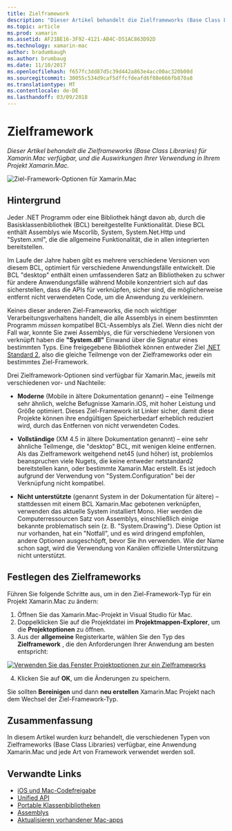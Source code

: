 ```yaml
---
title: Zielframework
description: "Dieser Artikel behandelt die Zielframeworks (Base Class Libraries) für Xamarin.Mac verfügbar, und die Auswirkungen Ihrer Verwendung in Ihrem Projekt Xamarin.Mac."
ms.topic: article
ms.prod: xamarin
ms.assetid: AF21BE16-3F92-4121-AB4C-D51AC863D92D
ms.technology: xamarin-mac
author: bradumbaugh
ms.author: brumbaug
ms.date: 11/10/2017
ms.openlocfilehash: f657fc3dd87d5c39d442a863e4acc00ac320b00d
ms.sourcegitcommit: 30055c534d9caf5dffcfdeafd6f08e666fb870a8
ms.translationtype: MT
ms.contentlocale: de-DE
ms.lasthandoff: 03/09/2018
---
```

# <a name="target-framework"></a>Zielframework

_Dieser Artikel behandelt die Zielframeworks (Base Class Libraries) für Xamarin.Mac verfügbar, und die Auswirkungen Ihrer Verwendung in Ihrem Projekt Xamarin.Mac._

![Ziel-Framework-Optionen für Xamarin.Mac](target-framework-images/select-target.png "Framework von Optionen für Xamarin.Mac als Ziel")

## <a name="background"></a>Hintergrund

Jeder .NET Programm oder eine Bibliothek hängt davon ab, durch die Basisklassenbibliothek (BCL) bereitgestellte Funktionalität. Diese BCL enthält Assemblys wie Mscorlib, System, System.Net.Http und "System.xml", die die allgemeine Funktionalität, die in allen integrierten bereitstellen.

Im Laufe der Jahre haben gibt es mehrere verschiedene Versionen von diesem BCL, optimiert für verschiedene Anwendungsfälle entwickelt. Die BCL "desktop" enthält einen umfassenderen Satz an Bibliotheken zu schwer für andere Anwendungsfälle während Mobile konzentriert sich auf das sicherstellen, dass die APIs für verknüpfen, sicher sind, die möglicherweise entfernt nicht verwendeten Code, um die Anwendung zu verkleinern.

Keines dieser anderen Ziel-Frameworks, die noch wichtiger Verarbeitungsverhaltens handelt, die alle Assemblys in einem bestimmten Programm *müssen* kompatibel BCL-Assemblys als Ziel. Wenn dies nicht der Fall war, konnte Sie zwei Assemblys, die für verschiedene Versionen von verknüpft haben die **"System.dll"** Einwand über die Signatur eines bestimmten Typs. Eine freigegebene Bibliothek können entweder Ziel [.NET Standard 2](https://blog.xamarin.com/share-code-net-standard-2-0/), also die gleiche Teilmenge von der Zielframeworks oder ein bestimmtes Ziel-Framework.

Drei Zielframework-Optionen sind verfügbar für Xamarin.Mac, jeweils mit verschiedenen vor- und Nachteile:

- **Moderne** (Mobile in ältere Dokumentation genannt) – eine Teilmenge sehr ähnlich, welche Befugnisse Xamarin.iOS, mit hoher Leistung und Größe optimiert. Dieses Ziel-Framework ist Linker sicher, damit diese Projekte können ihre endgültigen Speicherbedarf erheblich reduziert wird, durch das Entfernen von nicht verwendeten Codes.

- **Vollständige** (XM 4.5 in ältere Dokumentation genannt) – eine sehr ähnliche Teilmenge, die "desktop" BCL, mit wenigen kleine entfernen. Als das Zielframework weitgehend net45 (und höher) ist, problemlos beanspruchen viele Nugets, die keine entweder netstandard2 bereitstellen kann, oder bestimmte Xamarin.Mac erstellt. Es ist jedoch aufgrund der Verwendung von "System.Configuration" bei der Verknüpfung nicht kompatibel.

- **Nicht unterstützte** (genannt System in der Dokumentation für ältere) – stattdessen mit einem BCL Xamarin.Mac gebotenen verknüpfen, verwenden das aktuelle System installiert Mono. Hier werden die Computerressourcen Satz von Assemblys, einschließlich einige bekannte problematisch sein (z. B. "System.Drawing"). Diese Option ist nur vorhanden, hat ein "Notfall", und es wird dringend empfohlen, andere Optionen ausgeschöpft, bevor Sie ihn verwenden. Wie der Name schon sagt, wird die Verwendung von Kanälen offizielle Unterstützung nicht unterstützt.

## <a name="setting-the-target-framework"></a>Festlegen des Zielframeworks

Führen Sie folgende Schritte aus, um in den Ziel-Framework-Typ für ein Projekt Xamarin.Mac zu ändern:

1. Öffnen Sie das Xamarin.Mac-Projekt in Visual Studio für Mac.
2. Doppelklicken Sie auf die Projektdatei im **Projektmappen-Explorer**, um die **Projektoptionen** zu öffnen.
3. Aus der **allgemeine** Registerkarte, wählen Sie den Typ des **Zielframework** , die den Anforderungen Ihrer Anwendung am besten entspricht:

  [![Verwenden Sie das Fenster Projektoptionen zur ein Zielframeworks](target-framework-images/select-target-full.png "verwenden Sie das Fenster Projektoptionen zur ein Zielframeworks")](target-framework-images/select-target-full-large.png#lightbox)

4. Klicken Sie auf **OK**, um die Änderungen zu speichern.

Sie sollten **Bereinigen** und dann **neu erstellen** Xamarin.Mac Projekt nach dem Wechsel der Ziel-Framework-Typ.

## <a name="summary"></a>Zusammenfassung

In diesem Artikel wurden kurz behandelt, die verschiedenen Typen von Zielframeworks (Base Class Libraries) verfügbar, eine Anwendung Xamarin.Mac und jede Art von Framework verwendet werden soll.


## <a name="related-links"></a>Verwandte Links

- [iOS und Mac-Codefreigabe](~/cross-platform/macios/index.md)
- [Unified API](~/cross-platform/macios/unified/index.md)
- [Portable Klassenbibliotheken](~/cross-platform/app-fundamentals/pcl.md)
- [Assemblys](~/cross-platform/internals/available-assemblies.md)
- [Aktualisieren vorhandener Mac-apps](~/cross-platform/macios/unified/updating-mac-apps.md)
